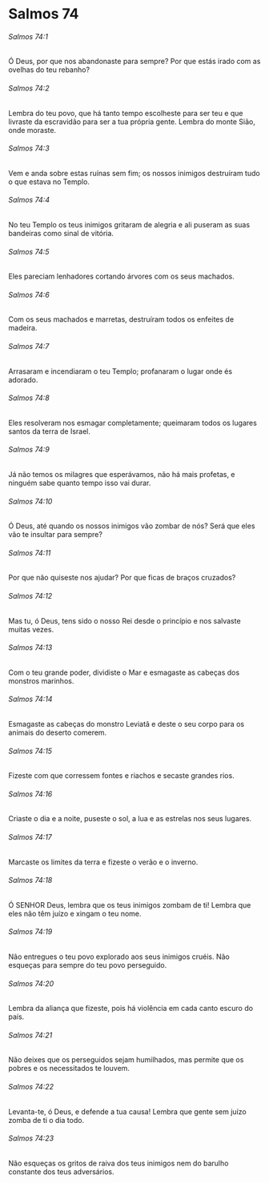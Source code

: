 # Salmos 74

###### Salmos 74:1

Ó Deus, por que nos abandonaste para sempre? Por que estás irado com as ovelhas do teu rebanho?

###### Salmos 74:2

Lembra do teu povo, que há tanto tempo escolheste para ser teu e que livraste da escravidão para ser a tua própria gente. Lembra do monte Sião, onde moraste.

###### Salmos 74:3

Vem e anda sobre estas ruínas sem fim; os nossos inimigos destruíram tudo o que estava no Templo.

###### Salmos 74:4

No teu Templo os teus inimigos gritaram de alegria e ali puseram as suas bandeiras como sinal de vitória.

###### Salmos 74:5

Eles pareciam lenhadores cortando árvores com os seus machados.

###### Salmos 74:6

Com os seus machados e marretas, destruíram todos os enfeites de madeira.

###### Salmos 74:7

Arrasaram e incendiaram o teu Templo; profanaram o lugar onde és adorado.

###### Salmos 74:8

Eles resolveram nos esmagar completamente; queimaram todos os lugares santos da terra de Israel.

###### Salmos 74:9

Já não temos os milagres que esperávamos, não há mais profetas, e ninguém sabe quanto tempo isso vai durar.

###### Salmos 74:10

Ó Deus, até quando os nossos inimigos vão zombar de nós? Será que eles vão te insultar para sempre?

###### Salmos 74:11

Por que não quiseste nos ajudar? Por que ficas de braços cruzados?

###### Salmos 74:12

Mas tu, ó Deus, tens sido o nosso Rei desde o princípio e nos salvaste muitas vezes.

###### Salmos 74:13

Com o teu grande poder, dividiste o Mar e esmagaste as cabeças dos monstros marinhos.

###### Salmos 74:14

Esmagaste as cabeças do monstro Leviatã e deste o seu corpo para os animais do deserto comerem.

###### Salmos 74:15

Fizeste com que corressem fontes e riachos e secaste grandes rios.

###### Salmos 74:16

Criaste o dia e a noite, puseste o sol, a lua e as estrelas nos seus lugares.

###### Salmos 74:17

Marcaste os limites da terra e fizeste o verão e o inverno.

###### Salmos 74:18

Ó SENHOR Deus, lembra que os teus inimigos zombam de ti! Lembra que eles não têm juízo e xingam o teu nome.

###### Salmos 74:19

Não entregues o teu povo explorado aos seus inimigos cruéis. Não esqueças para sempre do teu povo perseguido.

###### Salmos 74:20

Lembra da aliança que fizeste, pois há violência em cada canto escuro do país.

###### Salmos 74:21

Não deixes que os perseguidos sejam humilhados, mas permite que os pobres e os necessitados te louvem.

###### Salmos 74:22

Levanta-te, ó Deus, e defende a tua causa! Lembra que gente sem juízo zomba de ti o dia todo.

###### Salmos 74:23

Não esqueças os gritos de raiva dos teus inimigos nem do barulho constante dos teus adversários.

